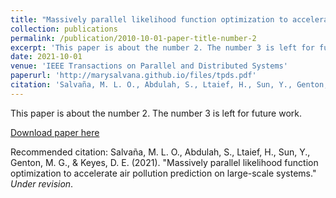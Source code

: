 ```yaml
---
title: "Massively parallel likelihood function optimization to accelerate air pollution prediction on large-scale systems"
collection: publications
permalink: /publication/2010-10-01-paper-title-number-2
excerpt: 'This paper is about the number 2. The number 3 is left for future work.'
date: 2021-10-01
venue: 'IEEE Transactions on Parallel and Distributed Systems'
paperurl: 'http://marysalvana.github.io/files/tpds.pdf'
citation: 'Salvaña, M. L. O., Abdulah, S., Ltaief, H., Sun, Y., Genton, M. G., & Keyes, D. E. (2021). &quot;Massively parallel likelihood function optimization to accelerate air pollution prediction on large-scale systems.&quot; <i>Under revision</i>.'
---
```

This paper is about the number 2. The number 3 is left for future work.

[Download paper here](http://marysalvana.github.io/files/topc.pdf)

Recommended citation: Salvaña, M. L. O., Abdulah, S., Ltaief, H., Sun, Y., Genton, M. G., & Keyes, D. E. (2021). "Massively parallel likelihood function optimization to accelerate air pollution prediction on large-scale systems." <i>Under revision</i>.
